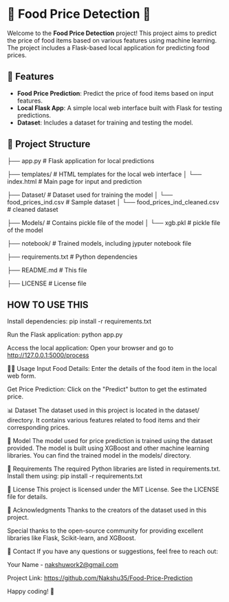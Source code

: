 # 🍕 Food Price Detection 🍔

Welcome to the **Food Price Detection** project! This project aims to predict the price of food items based on various features using machine learning. The project includes a Flask-based local application for predicting food prices.

## 🚀 Features

- **Food Price Prediction**: Predict the price of food items based on input features.
- **Local Flask App**: A simple local web interface built with Flask for testing predictions.
- **Dataset**: Includes a dataset for training and testing the model.

## 📂 Project Structure
├── app.py # Flask application for local predictions

├── templates/ # HTML templates for the local web interface
│ └── index.html # Main page for input and prediction

├── Dataset/ # Dataset used for training the model
│ └── food_prices_ind.csv # Sample dataset
│ └── food_prices_ind_cleaned.csv # cleaned dataset

├── Models/ # Contains pickle file of the model
│ └── xgb.pkl # pickle file of the model

├── notebook/ # Trained models, including jyputer notebook file

├── requirements.txt # Python dependencies

├── README.md # This file

├── LICENSE # License file



## HOW TO USE THIS

Install dependencies:
pip install -r requirements.txt

Run the Flask application:
python app.py

Access the local application:
Open your browser and go to http://127.0.0.1:5000/process





🧑‍💻 Usage
Input Food Details: Enter the details of the food item in the local web form.

Get Price Prediction: Click on the "Predict" button to get the estimated price.

📊 Dataset
The dataset used in this project is located in the dataset/ directory. It contains various features related to food items and their corresponding prices.

🤖 Model
The model used for price prediction is trained using the dataset provided. The model is built using XGBoost and other machine learning libraries. You can find the trained model in the models/ directory.

📝 Requirements
The required Python libraries are listed in requirements.txt. Install them using:
pip install -r requirements.txt

📜 License
This project is licensed under the MIT License. See the LICENSE file for details.

🙏 Acknowledgments
Thanks to the creators of the dataset used in this project.

Special thanks to the open-source community for providing excellent libraries like Flask, Scikit-learn, and XGBoost.

📧 Contact
If you have any questions or suggestions, feel free to reach out:

Your Name - nakshuwork2@gmail.com

Project Link: https://github.com/Nakshu35/Food-Price-Prediction

Happy coding! 🎉
